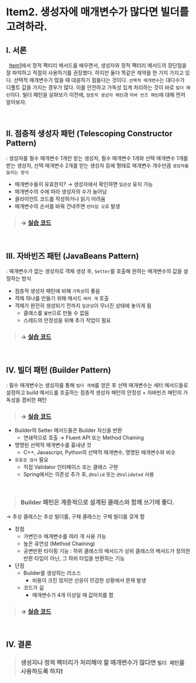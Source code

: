 # Item2. 생성자에 매개변수가 많다면 빌더를 고려하라.

## I. 서론

&nbsp; [Item1](https://github.com/lcomment/effective-java-study/blob/master/01_객체_생성과_파괴/item1/readme.md)에서 정적 팩터리 메서드를 배우면서, 생성자와 정적 팩터리 메서드의 장단점을 잘 파악하고 적절히 사용하기를 권장했다. 하지만 둘다 똑같은 제약을 한 가지 가지고 있다. 선택적 매개변수가 많을 때 대응하기 힘들다는 것이다. `선택적 매개변수`는 대다수가 디폴트 값을 가지는 경우가 많다. 이를 안전하고 가독성 있게 처리하는 것이 바로 `빌더 패턴`이다. 빌더 패턴을 살펴보기 이전에, `점층적 생성자 패턴`과 `자바 빈즈 패턴`에 대해 먼저 알아보자.

<br>

## II. 점층적 생성자 패턴 (Telescoping Constructor Pattern)

: 생성자를 필수 매개변수 1개만 받는 생성자, 필수 매개변수 1개와 선택 매개변수 1개를 받는 생성자, 선택 매개변수 2개를 받는 생성자 등에 형태로 매개변수 개수만큼 `생성자를 늘리는 방식`

- 매개변수들이 유효한지? → 생성자에서 확인하면 `일관성` 유지 가능
- 매개변수의 수에 따라 생성자의 수가 늘어남
- 클라이언트 코드를 작성하거나 읽기 어려움
- 매개변수의 순서를 바꿔 건네주면 `런타임 오류` 발생

> ### → [실습 코드](https://github.com/lcomment/effective-java-study/blob/master/00_실습코드/src/item2/NutritionFacts_1.java)

<br>

## III. 자바빈즈 패턴 (JavaBeans Pattern)

: 매개변수가 없는 생성자로 객체 생성 후, `Setter`를 호출해 원하는 매개변수의 값을 설정하는 방식

- 점층적 생성자 패턴에 비해 `가독성`이 좋음
- 객체 하나를 만들기 위해 메서드 `여러 개` 호출
- 객체가 완전히 생성되기 전까지 `일관성`이 무너진 상태에 놓이게 됨
  - 클래스를 `불변`으로 만들 수 없음
  - 스레드의 안정성을 위해 추가 작업이 필요

> ### → [실습 코드](https://github.com/lcomment/effective-java-study/blob/master/00_실습코드/src/item2/NutritionFacts_2.java)

<br>

## IV. 빌더 패턴 (Builder Pattern)

: 필수 매개변수는 생성자를 통해 `빌더 객체`를 얻은 후 선택 매개변수는 세터 메서드들로 설정하고 build 메서드를 호출하는 점층적 생성자 패턴의 안정성 + 자바빈즈 패턴의 가독성을 겸비한 패턴

> ### → [실습 코드](https://github.com/lcomment/effective-java-study/blob/master/00_실습코드/src/item2/NutritionFacts_3.java)

- Builder의 Setter 메서드들은 Builder 자신을 반환
  - 연쇄적으로 호출 → Fluent API 또는 Method Chaining
- 명명된 선택적 매개변수를 흉내낸 것
  - C++, Javascript, Python의 선택적 매개변수, 명명된 매개변수와 비슷
- `유효성 검사` 필요
  - 직접 Validator 인터페이스 또는 클래스 구현
  - Spring에서는 의존성 추가 후, `@Valid` 또는 `@Validated` 사용

<br>

> ### Builder 패턴은 계층적으로 설계된 클래스와 함께 쓰기에 좋다.

→ 추상 클래스는 추상 빌더를, 구체 클래스는 구체 빌더를 갖게 함

- 장점
  - 가변인수 매개변수를 여러 개 사용 가능
  - 높은 유연성 (Method Chaining)
  - 공변반환 타이핑 기능 : 하위 클래스의 메서드가 상위 클래스의 메서드가 정의한 반환 타입이 아닌, 그 하위 타입을 반환하는 기능
- 단점
  - Builder를 생성하는 리소스
    - 비용이 크진 않지만 선응이 민감한 상황에서 문제 발생
  - 코드가 긺
    - 매개변수가 4개 이상일 때 값어치를 함

> ### → [실습 코드](https://github.com/lcomment/effective-java-study/blob/master/00_실습코드/src/item2/builderSample)

<br>

## IV. 결론

> ### 생성자나 정적 팩터리가 처리해야 할 매개변수가 많다면 `빌더 패턴`을 사용하도록 하자❗️
